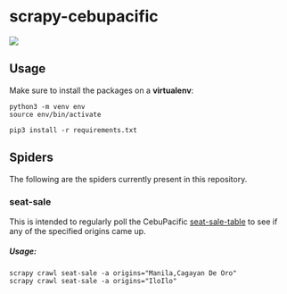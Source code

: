 # scrapy-cebupacific
<a href="https://codeclimate.com/github/BurnzZ/scrapy-cebupacific"><img src="https://codeclimate.com/github/BurnzZ/scrapy-cebupacific/badges/gpa.svg" /></a>

## Usage
Make sure to install the packages on a **virtualenv**:
```
python3 -m venv env
source env/bin/activate

pip3 install -r requirements.txt
```

## Spiders
The following are the spiders currently present in this repository.

### seat-sale
This is intended to regularly poll the CebuPacific [seat-sale-table](https://www.cebupacificair.com/pages/seats-on-sale-per-route) to see if any of the specified origins came up.

##### Usage:
```
scrapy crawl seat-sale -a origins="Manila,Cagayan De Oro"
scrapy crawl seat-sale -a origins="IloIlo"
```  
